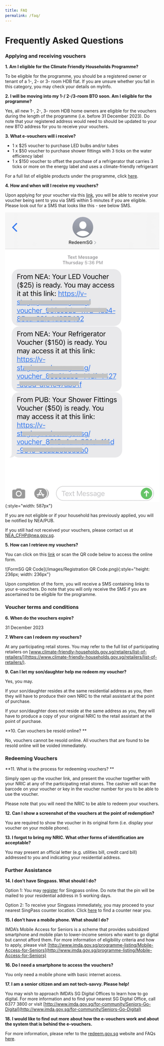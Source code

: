 ```yaml
---
title: FAQ
permalink: /faq/
---
```


# Frequently Asked Questions

### Applying and receiving vouchers

**1. Am I eligible for the Climate Friendly Households Programme?**

To be eligible for the programme, you should be a registered owner or tenant of a 1-, 2- or 3- room HDB flat. If you are unsure whether you fall in this category, you may check your details on myInfo.


**2.	I will be moving into my 1-/ 2-/3-room BTO soon. Am I eligible for the programme?**

Yes, all new 1-, 2-, 3- room HDB home owners are eligible for the vouchers during the length of the programme (i.e. before 31 December 2023). Do note that your registered address would need to should be updated to your new BTO address for you to receive your vouchers.


**3.	What e-vouchers will i receive?**

- 1 x $25 voucher to purchase LED bulbs and/or tubes
- 1 x $50 voucher to purchase shower fittings with 3 ticks on the water efficiency label
- 1 x $150 voucher to offset the purchase of a refrigerator that carries 3 ticks or more on the energy label and uses a climate-friendly refrigerant

For a full list of eligible products under the programme, click [here](https://www.climate-friendly-households.gov.sg/retailers/eligible-products/).


**4.	How and when will I receive my vouchers?**

Upon applying for your voucher via this [link](https://go.gov.sg/register-cfhp-vouchers), you will be able to receive your voucher being sent to you via SMS within 5 minutes if you are eligible. Please look out for a SMS that looks like this  - see below SMS. 

![vouchersms](/images/Step4-receive-vouchers.png){:style="width: 587px"}

If you are not eligible or if your household has previously applied, you will be notified by NEA/PUB. 

If you still had not received your vouchers, please contact us at [NEA_CFHP@nea.gov.sg](NEA_CFHP@nea.gov.sg). 


**5.	How can I retrieve my vouchers?**

You can click on this [link](https://go.gov.sg/register-cfhp-vouchers) or scan the QR code below to access the online form. 

![FormSG QR Code](/images/Registration QR Code.png){:style="height: 236px; width: 236px"}

Upon completion of the form, you will receive a SMS containing links to your e-vouchers. Do note that you will only receive the SMS if you are ascertained to be eligible for the programme.


### Voucher terms and conditions

**6.	When do the vouchers expire?**

31 December 2023


**7.	Where can I redeem my vouchers?**

At any participating retail stores. You may refer to the full list of participating retailers on [www.climate-friendly-households.gov.sg/retailers/list-of-retailers/](https://www.climate-friendly-households.gov.sg/retailers/list-of-retailers/).


**9.	Can I let my son/daughter help me redeem my voucher?**

Yes, you may.

If your son/daughter resides at the same residential address as you, then they will have to produce their own NRIC to the retail assistant at the point of purchase.

If your son/daughter does not reside at the same address as you, they will have to produce a copy of your original NRIC to the retail assistant at the point of purchase.


**10.	Can vouchers be resold online? **

No, vouchers cannot be resold online. All vouchers that are found to be resold online will be voided immediately. 


### Redeeming Vouchers

**11.	What is the process for redeeming vouchers? **

Simply open up the voucher link, and present the voucher together with your NRIC at any of the participating retail stores. The cashier will scan the barcode on your voucher or key in the voucher number for you to be able to use the voucher. 

Please note that you will need the NRIC to be able to redeem your vouchers. 


**12.	Can I show a screenshot of the vouchers at the point of redemption?**

You are required to show the voucher in its original form (i.e. display your voucher on your mobile phone).


**13.	I forgot to bring my NRIC. What other forms of identification are acceptable?**

You may present an official letter (e.g. utilities bill, credit card bill) addressed to you and indicating your residential address.


### Further Assistance

**14.	I don’t have Singpass. What should I do?**

Option 1: You may [register](https://www.singpass.gov.sg/) for Singpass online. Do note that the pin will be mailed to your residential address in 5 working days.

Option 2: To receive your Singpass immediately, you may proceed to your nearest SingPass counter location. Click [here](https://www.singpass.gov.sg/singpass/common/counter) to find a counter near you.


**15.	I don’t have a mobile phone. What should I do?**

IMDA’s Mobile Access for Seniors is a scheme that provides subsidized smartphone and mobile plan to lower-income seniors who want to go digital but cannot afford them. For more information of eligibility criteria and how to apply, please visit [http://www.imda.gov.sg/programme-listing/Mobile-Access-for-Seniors](http://www.imda.gov.sg/programme-listing/Mobile-Access-for-Seniors)


**16.	Do I need a smartphone to access the vouchers?**

You only need a mobile phone with basic internet access.


**17.	I am a senior citizen and am not tech-savvy. Please help!**

You may wish to approach IMDA’s SG Digital Offices to learn how to go digital. For more information and to find your nearest SG Digital Office, call 6377 3800 or visit [http://www.imda.gov.sg/for-community/Seniors-Go-Digital](http://www.imda.gov.sg/for-community/Seniors-Go-Digital)


**18.	I would like to find out more about how the e-vouchers work and about the system that is behind the e-vouchers.**

For more information, please refer to the [redeem.gov.sg](https://redeem.gov.sg/) website and FAQs [here](https://redeem.gov.sg/general-faq.html). 
